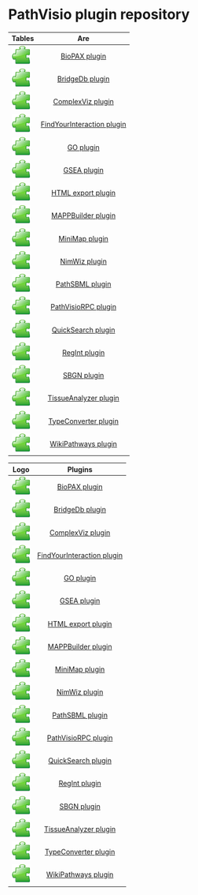 # PathVisio plugin repository

| Tables        | Are           |
| ------------- |:-------------:|
| ![](../images/plugin.png) | [BioPAX plugin](biopax.md) |
| ![](../images/plugin.png) | [BridgeDb plugin](bridgedb.md) | 
| ![](../images/plugin.png) | [ComplexViz plugin](complexviz.md) | 
| ![](../images/plugin.png) | [FindYourInteraction plugin](fyi.md) | 
| ![](../images/plugin.png) | [GO plugin](go.md) | 
| ![](../images/plugin.png) | [GSEA plugin](gsea.md) | 
| ![](../images/plugin.png) | [HTML export plugin](html.md) | 
| ![](../images/plugin.png) | [MAPPBuilder plugin](mappbuilder.md) | 
| ![](../images/plugin.png) | [MiniMap plugin](minimap.md) | 
| ![](../images/plugin.png) | [NimWiz plugin](nimwiz.md) | 
| ![](../images/plugin.png) | [PathSBML plugin](pathsbml.md) | 
| ![](../images/plugin.png) | [PathVisioRPC plugin](pathvisiorpc.md) | 
| ![](../images/plugin.png) | [QuickSearch plugin](quicksearch.md) | 
| ![](../images/plugin.png) | [RegInt plugin](regint.md) | 
| ![](../images/plugin.png) | [SBGN plugin](sbgn.md) | 
| ![](../images/plugin.png) | [TissueAnalyzer plugin](tissueanalyzer.md) | 
| ![](../images/plugin.png) | [TypeConverter plugin](typeconverter.md) | 
| ![](../images/plugin.png) | [WikiPathways plugin](wikipathways.md) |


| Logo     | Plugins                           | 
| -------- | :---------------------------------: |
| ![](../images/plugin.png) | [BioPAX plugin](biopax.md) | 
| ![](../images/plugin.png) | [BridgeDb plugin](bridgedb.md) | 
| ![](../images/plugin.png) | [ComplexViz plugin](complexviz.md) | 
| ![](../images/plugin.png) | [FindYourInteraction plugin](fyi.md) | 
| ![](../images/plugin.png) | [GO plugin](go.md) | 
| ![](../images/plugin.png) | [GSEA plugin](gsea.md) | 
| ![](../images/plugin.png) | [HTML export plugin](html.md) | 
| ![](../images/plugin.png) | [MAPPBuilder plugin](mappbuilder.md) | 
| ![](../images/plugin.png) | [MiniMap plugin](minimap.md) | 
| ![](../images/plugin.png) | [NimWiz plugin](nimwiz.md) | 
| ![](../images/plugin.png) | [PathSBML plugin](pathsbml.md) | 
| ![](../images/plugin.png) | [PathVisioRPC plugin](pathvisiorpc.md) | 
| ![](../images/plugin.png) | [QuickSearch plugin](quicksearch.md) | 
| ![](../images/plugin.png) | [RegInt plugin](regint.md) | 
| ![](../images/plugin.png) | [SBGN plugin](sbgn.md) | 
| ![](../images/plugin.png) | [TissueAnalyzer plugin](tissueanalyzer.md) | 
| ![](../images/plugin.png) | [TypeConverter plugin](typeconverter.md) | 
| ![](../images/plugin.png) | [WikiPathways plugin](wikipathways.md) |
